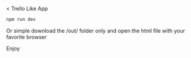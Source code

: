 < Trello Like App

```bash
npm run dev
```
Or simple download the /out/ folder only and open the html file with your favorite browser

Enjoy